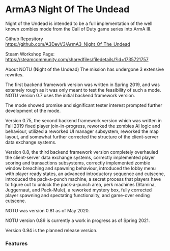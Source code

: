 # ArmA3 Night Of The Undead

Night of the Undead is intended to be a full implementation of the well known zombies mode from the Call of Duty game series into ArmA III.

Github Repository
https://github.com/A3DevV3/ArmA3_Night_Of_The_Undead

Steam Workshop Page:
https://steamcommunity.com/sharedfiles/filedetails/?id=1735721757

About NOTU (Night of the Undead)
The mission has undergone 3 extensive rewrites.

The first backend framework version was written in Spring 2019, and was extemely rough as it was only
meant to test the feasibility of such a mode. NOTU version 0.7 uses the initial backend framework version.

The mode showed promise and significant tester interest prompted further development of the mode.

Version 0.75, the second backend framework version which was written in Fall 2019 fixed 
player join-in-progress, reworked the zombies AI logic and behaviour, utilized a reworked UI manager subsystem,
reworked the map layout, and somewhat further corrected the structure of the client-server data exchange systems.

Version 0.8, the third backend framework version completely overhauled the client-server data
exchange systems, correctly implemented player scoring and transactions subsystems, correctly implemented zombie
window breaching and spawning behaviour, introduced the lobby menu with player ready states, an advanced introductory
sequence and cutscene, introduced the pack-a-punch machine, a secret process that players have to figure out to unlock
the pack-a-punch area, perk machines (Stamina, Juggernaut, and Pack-Mule), a reworked mystery box, fully corrected
player spawning and spectating functionality, and game-over ending cutscene.

NOTU was version 0.81 as of May 2020. 

NOTU version 0.89 is currently a work in progress as of Spring 2021.

Version 0.94 is the planned release version.

### Features
